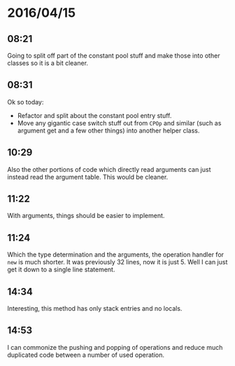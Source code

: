 # 2016/04/15

## 08:21

Going to split off part of the constant pool stuff and make those into other
classes so it is a bit cleaner.

## 08:31

Ok so today:

 * Refactor and split about the constant pool entry stuff.
 * Move any gigantic case switch stuff out from `CPOp` and similar (such as
   argument get and a few other things) into another helper class.

## 10:29

Also the other portions of code which directly read arguments can just instead
read the argument table. This would be cleaner.

## 11:22

With arguments, things should be easier to implement.

## 11:24

Which the type determination and the arguments, the operation handler for `new`
is much shorter. It was previously 32 lines, now it is just 5. Well I can just
get it down to a single line statement.

## 14:34

Interesting, this method has only stack entries and no locals.

## 14:53

I can commonize the pushing and popping of operations and reduce much
duplicated code between a number of used operation.

